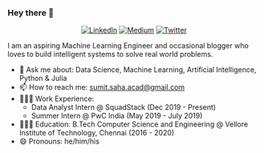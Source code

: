 ### Hey there 👋

<p align="center">
  <a href="https://www.linkedin.com/in/linksumitsaha/" target="_blank"><img src="https://img.shields.io/badge/LinkedIn--_.svg?style=social&logo=linkedin" alt="LinkedIn"></a>
  <a href="https://medium.com/@_sumitsaha_" target="_blank"><img src="https://img.shields.io/badge/Medium--_.svg?style=social&logo=medium" alt="Medium"></a>
  <a href="https://twitter.com/_sumitsaha_" target="_blank"><img src="https://img.shields.io/twitter/follow/_sumitsaha_?label=Twitter&style=social" alt="Twitter"></a>
</p>

I am an aspiring Machine Learning Engineer and occasional blogger who loves to build intelligent systems to solve real world problems. 

- 💬 Ask me about: Data Science, Machine Learning, Artificial Intelligence, Python & Julia
- 📫 How to reach me: <sumit.saha.acad@gmail.com>
- 🧑🏽‍💻 Work Experience:
  - Data Analyst Intern @ SquadStack (Dec 2019 - Present)
  - Summer Intern @ PwC India (May 2019 - July 2019)
- 🧑🏾‍🎓 Education: B.Tech Computer Science and Engineering @ Vellore Institute of Technology, Chennai (2016 - 2020)
- 😄 Pronouns: he/him/his
